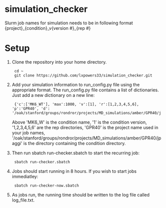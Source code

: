 # simulation_checker

Slurm job names for simulation needs to be in following format 
{project}\_{condition}\_v{version #}\_{rep #}

# Setup 
1. Clone the repository into your home directory. 

        cd ~
        git clone https://github.com/lxpowers33/simulation_checker.git
    
2. Add your simulation information to run_config.py file using the appropriate format. The run_config.py file contains a list of dictionaries. Just add a new dictionary on a new line:

        {'c':['MK6_WT'], 'max':1000, 'v':[1], 'r':[1,2,3,4,5,6], 'p':'GPR40', 'd': '/oak/stanford/groups/rondror/projects/MD_simulations/amber/GPR40/jpaggi'}

      Above 'MK6_W' is the condition name, '1' is the condition version, '1,2,3,4,5,6' are the rep directories, 'GPR40' is the project name used in your job names, '/oak/stanford/groups/rondror/projects/MD_simulations/amber/GPR40/jpaggi' is the directory containing the condition directory.

3. Then run sbatch run-checker.sbatch to start the recurring job:

        sbatch run-checker.sbatch
        
4. Jobs should start running in 8 hours. If you wish to start jobs immediatley: 

        sbatch run-checker-now.sbatch
        
5. As jobs run, the running time should be written to the log file called log_file.txt. 

